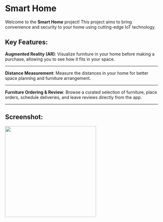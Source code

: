 # Smart Home 

Welcome to the **Smart Home** project! This project aims to bring convenience and security to your home using cutting-edge IoT technology.

## Key Features:

**Augmented Reality (AR)**: Visualize furniture in your home before making a purchase, allowing you to see how it fits in your space.

---

**Distance Measurement**: Measure the distances in your home for better space planning and furniture arrangement.

---

**Furniture Ordering & Review**: Browse a curated selection of furniture, place orders, schedule deliveries, and leave reviews directly from the app.

---

## Screenshot:
<img src="https://github.com/user-attachments/assets/aa75d8b8-56d3-48de-b4f6-f1670aa0f659" width="300" height="300"/>
